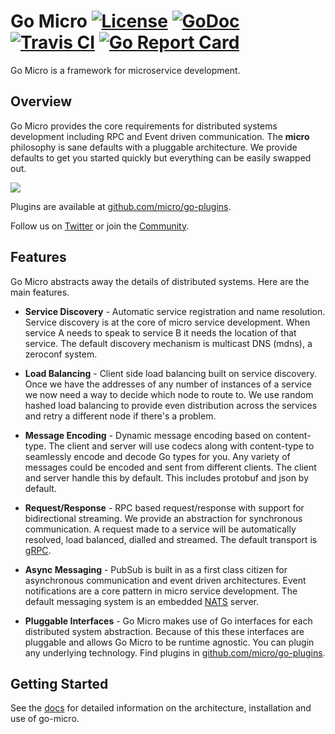# Go Micro [![License](https://img.shields.io/:license-apache-blue.svg)](https://opensource.org/licenses/Apache-2.0) [![GoDoc](https://godoc.org/github.com/micro/go-micro?status.svg)](https://godoc.org/github.com/micro/go-micro) [![Travis CI](https://api.travis-ci.org/micro/go-micro.svg?branch=master)](https://travis-ci.org/micro/go-micro) [![Go Report Card](https://goreportcard.com/badge/micro/go-micro)](https://goreportcard.com/report/github.com/micro/go-micro)

Go Micro is a framework for microservice development.

## Overview

Go Micro provides the core requirements for distributed systems development including RPC and Event driven communication. 
The **micro** philosophy is sane defaults with a pluggable architecture. We provide defaults to get you started quickly 
but everything can be easily swapped out. 

<img src="https://micro.mu/docs/images/go-micro.svg" />

Plugins are available at [github.com/micro/go-plugins](https://github.com/micro/go-plugins).

Follow us on [Twitter](https://twitter.com/microhq) or join the [Community](https://micro.mu/slack).

## Features

Go Micro abstracts away the details of distributed systems. Here are the main features.

- **Service Discovery** - Automatic service registration and name resolution. Service discovery is at the core of micro service 
development. When service A needs to speak to service B it needs the location of that service. The default discovery mechanism is 
multicast DNS (mdns), a zeroconf system.

- **Load Balancing** - Client side load balancing built on service discovery. Once we have the addresses of any number of instances 
of a service we now need a way to decide which node to route to. We use random hashed load balancing to provide even distribution 
across the services and retry a different node if there's a problem. 

- **Message Encoding** - Dynamic message encoding based on content-type. The client and server will use codecs along with content-type 
to seamlessly encode and decode Go types for you. Any variety of messages could be encoded and sent from different clients. The client 
and server handle this by default. This includes protobuf and json by default.

- **Request/Response** - RPC based request/response with support for bidirectional streaming. We provide an abstraction for synchronous 
communication. A request made to a service will be automatically resolved, load balanced, dialled and streamed. The default 
transport is [gRPC](https://grpc.io/).

- **Async Messaging** - PubSub is built in as a first class citizen for asynchronous communication and event driven architectures. 
Event notifications are a core pattern in micro service development. The default messaging system is an embedded [NATS](https://nats.io/) 
server.

- **Pluggable Interfaces** - Go Micro makes use of Go interfaces for each distributed system abstraction. Because of this these interfaces 
are pluggable and allows Go Micro to be runtime agnostic. You can plugin any underlying technology. Find plugins in 
[github.com/micro/go-plugins](https://github.com/micro/go-plugins).

## Getting Started

See the [docs](https://micro.mu/docs/framework.html) for detailed information on the architecture, installation and use of go-micro.

